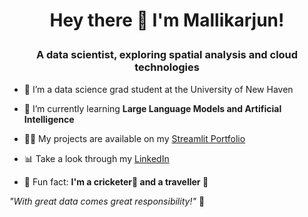 # <p align="center"> Hey there 👋 I'm Mallikarjun!</p>
### <p align="center"> A data scientist, exploring spatial analysis and cloud technologies</p>
- 🔭 I’m a data science grad student at the University of New Haven<br>

- 🌱 I’m currently learning <b>Large Language Models and Artificial Intelligence</b> <br>

- 👨‍💻 My projects are available on my [Streamlit Portfolio](https://mallikarjun.streamlit.app)  <br>

- 📊 Take a look through my [LinkedIn](https://www.linkedin.com/in/mallikarjun-aitha/)  <br>

- 💬 Fun fact: <b>I'm a cricketer🏏 and a traveller 💼</b><br>

_"With great data comes great responsibility!"_ 🚀  
